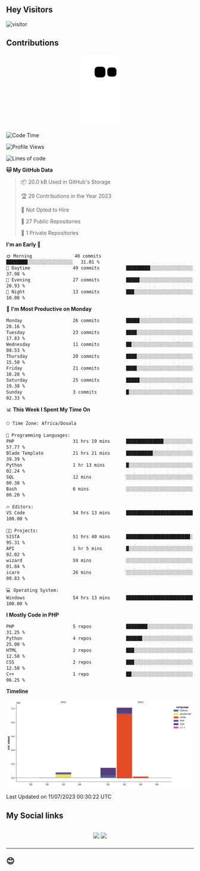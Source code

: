 ## Hey Visitors
![visitor](https://profile-counter.glitch.me/Fotsingboris/count.svg)

## Contributions
<p align="center">
  <img src="https://raw.githubusercontent.com/Fotsingboris/Fotsingboris/output/github-contribution-grid-snake.svg" />
</p>

<!--START_SECTION:waka-->
![Code Time](http://img.shields.io/badge/Code%20Time-405%20hrs%2059%20mins-blue)

![Profile Views](http://img.shields.io/badge/Profile%20Views-0-blue)

![Lines of code](https://img.shields.io/badge/From%20Hello%20World%20I%27ve%20Written-1.2%20million%20lines%20of%20code-blue)

**🐱 My GitHub Data** 

> 📦 20.0 kB Used in GitHub's Storage 
 > 
> 🏆 29 Contributions in the Year 2023
 > 
> 🚫 Not Opted to Hire
 > 
> 📜 27 Public Repositories 
 > 
> 🔑 1 Private Repositories 
 > 
**I'm an Early 🐤** 

```text
🌞 Morning                40 commits          ████████░░░░░░░░░░░░░░░░░   31.01 % 
🌆 Daytime                49 commits          █████████░░░░░░░░░░░░░░░░   37.98 % 
🌃 Evening                27 commits          █████░░░░░░░░░░░░░░░░░░░░   20.93 % 
🌙 Night                  13 commits          ███░░░░░░░░░░░░░░░░░░░░░░   10.08 % 
```
📅 **I'm Most Productive on Monday** 

```text
Monday                   26 commits          █████░░░░░░░░░░░░░░░░░░░░   20.16 % 
Tuesday                  23 commits          ████░░░░░░░░░░░░░░░░░░░░░   17.83 % 
Wednesday                11 commits          ██░░░░░░░░░░░░░░░░░░░░░░░   08.53 % 
Thursday                 20 commits          ████░░░░░░░░░░░░░░░░░░░░░   15.50 % 
Friday                   21 commits          ████░░░░░░░░░░░░░░░░░░░░░   16.28 % 
Saturday                 25 commits          █████░░░░░░░░░░░░░░░░░░░░   19.38 % 
Sunday                   3 commits           █░░░░░░░░░░░░░░░░░░░░░░░░   02.33 % 
```


📊 **This Week I Spent My Time On** 

```text
🕑︎ Time Zone: Africa/Douala

💬 Programming Languages: 
PHP                      31 hrs 19 mins      ██████████████░░░░░░░░░░░   57.77 % 
Blade Template           21 hrs 21 mins      ██████████░░░░░░░░░░░░░░░   39.39 % 
Python                   1 hr 13 mins        █░░░░░░░░░░░░░░░░░░░░░░░░   02.24 % 
SQL                      12 mins             ░░░░░░░░░░░░░░░░░░░░░░░░░   00.38 % 
Bash                     6 mins              ░░░░░░░░░░░░░░░░░░░░░░░░░   00.20 % 

🔥 Editors: 
VS Code                  54 hrs 13 mins      █████████████████████████   100.00 % 

🐱‍💻 Projects: 
SISTA                    51 hrs 40 mins      ████████████████████████░   95.31 % 
API                      1 hr 5 mins         █░░░░░░░░░░░░░░░░░░░░░░░░   02.02 % 
wizard                   59 mins             ░░░░░░░░░░░░░░░░░░░░░░░░░   01.84 % 
icare                    26 mins             ░░░░░░░░░░░░░░░░░░░░░░░░░   00.83 % 

💻 Operating System: 
Windows                  54 hrs 13 mins      █████████████████████████   100.00 % 
```

**I Mostly Code in PHP** 

```text
PHP                      5 repos             ████████░░░░░░░░░░░░░░░░░   31.25 % 
Python                   4 repos             ██████░░░░░░░░░░░░░░░░░░░   25.00 % 
HTML                     2 repos             ███░░░░░░░░░░░░░░░░░░░░░░   12.50 % 
CSS                      2 repos             ███░░░░░░░░░░░░░░░░░░░░░░   12.50 % 
C++                      1 repo              ██░░░░░░░░░░░░░░░░░░░░░░░   06.25 % 
```



**Timeline**

![Lines of Code chart](https://raw.githubusercontent.com/Fotsingboris/Fotsingboris/main/assets/bar_graph.png)


 Last Updated on 11/07/2023 00:30:22 UTC
<!--END_SECTION:waka-->

<h2>My Social links <h2>
<p align="center">
   <a href="https://linkedin.com/in/Fotsingboris-Mathieu"><img src="https://img.shields.io/badge/linkedin-%230077B5.svg?style=for-the-badge&logo=linkedin&logoColor=white"></a>
   <a href="https://instagram.com/Fotsingboris"><img src="https://img.shields.io/badge/instagram-%23E4405F.svg?style=for-the-badge&logo=Instagram&logoColor=white"></a>
  </p>
<hr>
😊

